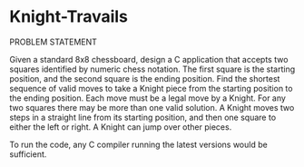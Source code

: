 # Knight-Travails
PROBLEM STATEMENT

Given a standard 8x8 chessboard, design a C application that accepts two squares identified by numeric chess notation. The first square is the starting position, and the second square is the ending position. Find the shortest sequence of valid moves to take a Knight piece from the starting position to the ending position. Each move must be a legal move by a Knight. For any two squares there may be more than one valid solution. A Knight moves two steps in a straight line from its starting position, and then one square to either the left or right. A Knight can jump over other pieces.

To run the code, any C compiler running the latest versions would be sufficient.

